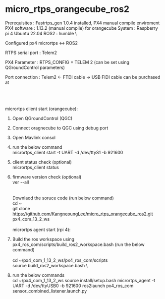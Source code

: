 # micro_rtps_orangecube_ros2
Prerequisites : Fastrtps_gen 1.0.4 installed, PX4 manual compile enviroment
\
PX4 software : 1.13.2 (manual compile) for orangecube
System : Raspberry pi 4 Ubuntu 22.04
ROS2 : humble
\

Configured px4 micrortps <-> ROS2

RTPS serial port : Telem2

PX4 Parameter :  RTPS_CONFIG = TELEM 2 (can be set using QGroundControl parameters)

Port connection :  Telem2 <- FTDI cable -> USB
FIDI cable can be purchased at 
\
\
\
\
\
micrortps client start (orangecube):
1. Open QGroundControl (QGC)
2. Connect oragnecube to QGC using debug port
3. Open Mavlink consol
4. run the below command
\
micrortps_client start -t UART -d /dev/ttyS1 -b 921600

5. client status check (optional)
\
micrortps_client status


6. firmware version check (optional)
\
ver --all
\
\
\
Downlaod the soruce code (run below command)
\
cd ~
\
git clone https://github.com/KangneoungLee/micro_rtps_orangecube_ros2.git px4_com_13_2_ws
\
\
micrortps agent start (rpi 4):
1. Build the ros workspace using px4_ros_com/scripts/build_ros2_workspace.bash (run the below command)   
\
cd ~/px4_com_1_13_2_ws/px4_ros_com/scripts
\
source build_ros2_workspace.bash
\
2. run the below commands
\
cd ~/px4_com_1_13_2_ws
source install/setup.bash
micrortps_agent -t UART -d /dev/ttyUSB0 -b 921600
ros2launch px4_ros_com sensor_combined_listener.launch.py
